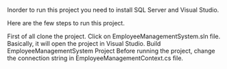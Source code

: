 Inorder to run this project you need to install SQL Server and Visual Studio.

Here are the few steps to run this project.

First of all clone the project.
Click on EmployeeManagementSystem.sln file. Basically, it will open the project in Visual Studio.
Build EmployeeManagementSystem Project
Before running the project, change the connection string in EmployeeManagementContext.cs file.
